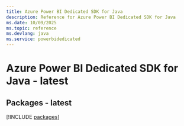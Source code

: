 ```yaml
---
title: Azure Power BI Dedicated SDK for Java
description: Reference for Azure Power BI Dedicated SDK for Java
ms.date: 10/09/2025
ms.topic: reference
ms.devlang: java
ms.service: powerbidedicated
---
```

# Azure Power BI Dedicated SDK for Java - latest
## Packages - latest
[!INCLUDE [packages](power-bi-dedicated-index.md)]